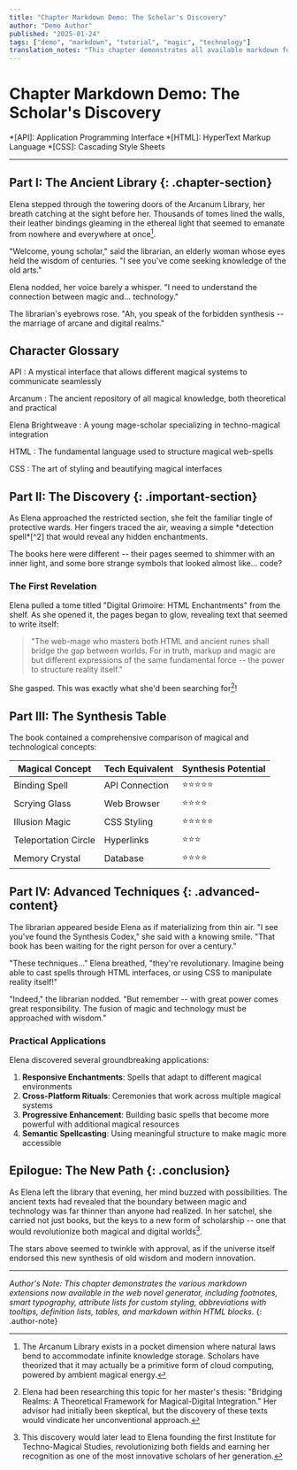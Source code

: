 ```yaml
---
title: "Chapter Markdown Demo: The Scholar's Discovery"
author: "Demo Author"
published: "2025-01-24"
tags: ["demo", "markdown", "tutorial", "magic", "technology"]
translation_notes: "This chapter demonstrates all available markdown formatting options."
---
```


# Chapter Markdown Demo: The Scholar's Discovery

*[API]: Application Programming Interface
*[HTML]: HyperText Markup Language
*[CSS]: Cascading Style Sheets

---

## Part I: The Ancient Library {: .chapter-section}

Elena stepped through the towering doors of the Arcanum Library, her breath catching at the sight before her. Thousands of tomes lined the walls, their leather bindings gleaming in the ethereal light that seemed to emanate from nowhere and everywhere at once[^1].

"Welcome, young scholar," said the librarian, an elderly woman whose eyes held the wisdom of centuries. "I see you've come seeking knowledge of the old arts."

Elena nodded, her voice barely a whisper. "I need to understand the connection between magic and... technology."

The librarian's eyebrows rose. "Ah, you speak of the forbidden synthesis -- the marriage of arcane and digital realms."

## Character Glossary

API
:   A mystical interface that allows different magical systems to communicate seamlessly

Arcanum
:   The ancient repository of all magical knowledge, both theoretical and practical

Elena Brightweave
:   A young mage-scholar specializing in techno-magical integration

HTML
:   The fundamental language used to structure magical web-spells

CSS
:   The art of styling and beautifying magical interfaces

## Part II: The Discovery {: .important-section}

<div class="magical-text" markdown="1">
As Elena approached the restricted section, she felt the familiar tingle of protective wards. Her fingers traced the air, weaving a simple *detection spell*[^2] that would reveal any hidden enchantments.

The books here were different -- their pages seemed to shimmer with an inner light, and some bore strange symbols that looked almost like... code?
</div>

### The First Revelation

Elena pulled a tome titled "Digital Grimoire: HTML Enchantments" from the shelf. As she opened it, the pages began to glow, revealing text that seemed to write itself:

> "The web-mage who masters both HTML and ancient runes shall bridge the gap between worlds. For in truth, markup and magic are but different expressions of the same fundamental force -- the power to structure reality itself."

She gasped. This was exactly what she'd been searching for[^3]!

## Part III: The Synthesis Table

The book contained a comprehensive comparison of magical and technological concepts:

| Magical Concept | Tech Equivalent | Synthesis Potential |
|----------------|-----------------|-------------------|
| Binding Spell | API Connection | ⭐⭐⭐⭐⭐ |
| Scrying Glass | Web Browser | ⭐⭐⭐⭐ |
| Illusion Magic | CSS Styling | ⭐⭐⭐⭐⭐ |
| Teleportation Circle | Hyperlinks | ⭐⭐⭐ |
| Memory Crystal | Database | ⭐⭐⭐⭐ |

## Part IV: Advanced Techniques {: .advanced-content}

The librarian appeared beside Elena as if materializing from thin air. "I see you've found the Synthesis Codex," she said with a knowing smile. "That book has been waiting for the right person for over a century."

"These techniques..." Elena breathed, "they're revolutionary. Imagine being able to cast spells through HTML interfaces, or using CSS to manipulate reality itself!"

"Indeed," the librarian nodded. "But remember -- with great power comes great responsibility. The fusion of magic and technology must be approached with wisdom."

### Practical Applications

Elena discovered several groundbreaking applications:

1. **Responsive Enchantments**: Spells that adapt to different magical environments
2. **Cross-Platform Rituals**: Ceremonies that work across multiple magical systems
3. **Progressive Enhancement**: Building basic spells that become more powerful with additional magical resources
4. **Semantic Spellcasting**: Using meaningful structure to make magic more accessible

## Epilogue: The New Path {: .conclusion}

As Elena left the library that evening, her mind buzzed with possibilities. The ancient texts had revealed that the boundary between magic and technology was far thinner than anyone had realized. In her satchel, she carried not just books, but the keys to a new form of scholarship -- one that would revolutionize both magical and digital worlds[^4].

The stars above seemed to twinkle with approval, as if the universe itself endorsed this new synthesis of old wisdom and modern innovation.

---

*Author's Note: This chapter demonstrates the various markdown extensions now available in the web novel generator, including footnotes, smart typography, attribute lists for custom styling, abbreviations with tooltips, definition lists, tables, and markdown within HTML blocks.*
{: .author-note}

[^1]: The Arcanum Library exists in a pocket dimension where natural laws bend to accommodate infinite knowledge storage. Scholars have theorized that it may actually be a primitive form of cloud computing, powered by ambient magical energy.

[^2]: Detection spells are among the first taught to young mages, as they're essential for navigating magical environments safely. Elena learned hers from her mentor, Master Caldris, during her second year at the Academy.

[^3]: Elena had been researching this topic for her master's thesis: "Bridging Realms: A Theoretical Framework for Magical-Digital Integration." Her advisor had initially been skeptical, but the discovery of these texts would vindicate her unconventional approach.

[^4]: This discovery would later lead to Elena founding the first Institute for Techno-Magical Studies, revolutionizing both fields and earning her recognition as one of the most innovative scholars of her generation.